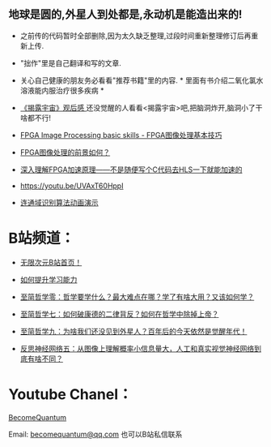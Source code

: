 ## 地球是圆的,外星人到处都是,永动机是能造出来的! 

* 之前传的代码暂时全部删除,因为太久缺乏整理,过段时间重新整理修订后再重新上传.
* "拙作"里是自己翻译和写的文章.
* 关心自己健康的朋友务必看看"推荐书籍"里的内容. * 里面有书介绍二氧化氯水溶液能内服治疗很多疾病 *

* [《揭露宇宙》观后感 ](https://zhuanlan.zhihu.com/p/67901143) 还没觉醒的人看看<揭露宇宙>吧,把脑洞炸开,脑洞小了干啥都不行!
* [FPGA Image Processing basic skills - FPGA图像处理基本技巧](https://www.bilibili.com/read/cv13109706)
 
* [FPGA图像处理的前景如何？ ](https://www.bilibili.com/read/cv13109378)

* [深入理解FPGA加速原理——不是随便写个C代码去HLS一下就能加速的](https://zhuanlan.zhihu.com/p/149221232) 

* https://youtu.be/UVAxT60HppI
* [连通域识别算法动画演示](https://www.bilibili.com/video/av26067000)


# B站频道：
* [无限次元B站首页！](https://space.bilibili.com/2139404925)
* [如何提升学习能力](https://www.bilibili.com/video/BV1BL4y187xP)
* [至简哲学零：哲学要学什么？最大难点在哪？学了有啥大用？又该如何学？](https://www.bilibili.com/video/BV1FA411A7ZR)
* [至简哲学七：如何破康德的二律背反？如何在哲学中除掉上帝？](https://www.bilibili.com/video/BV1zh411W7JF)
* [至简哲学九：为啥我们还没见到外星人？百年后的今天依然是觉醒年代！](https://www.bilibili.com/video/BV1zL41147wt)

* [反思神经网络五：从图像上理解概率小信息量大，人工和真实视觉神经网络到底有啥不同？](https://www.bilibili.com/video/BV12Q4y1X74G)

# Youtube Chanel：

[BecomeQuantum](https://www.youtube.com/channel/UCvJH-Cp7SypXvJ-e0KSOo1A)

Email: becomequantum@qq.com
也可以B站私信联系
